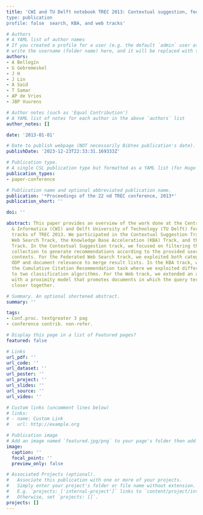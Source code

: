 ```yaml
---
title: 'CWI and TU Delft notebook TREC 2013: Contextual suggestion, federated web
type: publication 
profile: false  search, KBA, and web tracks'

# Authors
# A YAML list of author names
# If you created a profile for a user (e.g. the default `admin` user at `content/authors/admin/`), 
# write the username (folder name) here, and it will be replaced with their full name and linked to their profile.
authors:
- A Bellogín
- G Gebremeskel
- J H
- J Lin
- A Said
- T Samar
- AP de Vries
- JBP Vuurens

# Author notes (such as 'Equal Contribution')
# A YAML list of notes for each author in the above `authors` list
author_notes: []

date: '2013-01-01'

# Date to publish webpage (NOT necessarily Bibtex publication's date).
publishDate: '2023-12-23T22:33:31.169333Z'

# Publication type.
# A single CSL publication type but formatted as a YAML list (for Hugo requirements).
publication_types:
- paper-conference

# Publication name and optional abbreviated publication name.
publication: '*Proceedings of the 22 nd TREC conference, 2013*'
publication_short: ''

doi: ''

abstract: This paper provides an overview of the work done at the Centrum Wiskunde
  & Informatica (CWI) and Delft University of Technology (TU Delft) for different
  tracks of TREC 2013. We participated in the Contextual Suggestion Track, the Federated
  Web Search Track, the Knowledge Base Acceleration (KBA) Track, and the Web Ad-hoc
  Track. In the Contextual Suggestion track, we focused on filtering the entire ClueWeb12
  collection to generate recommendations according to the provided user profiles and
  contexts. For the Federated Web Search track, we exploited both categories from
  ODP and document relevance to merge result lists. In the KBA track, we focused on
  the Cumulative Citation Recommendation task where we exploited different features
  to two classification algorithms. For the Web track, we extended an ad-hoc baseline
  with a proximity model that promotes documents in which the query terms are positioned
  closer together.

# Summary. An optional shortened abstract.
summary: ''

tags:
- Conf.proc. textgreater 3 pag
- conference contrib. non-refer.

# Display this page in a list of Featured pages?
featured: false

# Links
url_pdf: ''
url_code: ''
url_dataset: ''
url_poster: ''
url_project: ''
url_slides: ''
url_source: ''
url_video: ''

# Custom links (uncomment lines below)
# links:
# - name: Custom Link
#   url: http://example.org

# Publication image
# Add an image named `featured.jpg/png` to your page's folder then add a caption below.
image:
  caption: ''
  focal_point: ''
  preview_only: false

# Associated Projects (optional).
#   Associate this publication with one or more of your projects.
#   Simply enter your project's folder or file name without extension.
#   E.g. `projects: ['internal-project']` links to `content/project/internal-project/index.md`.
#   Otherwise, set `projects: []`.
projects: []
---
```



